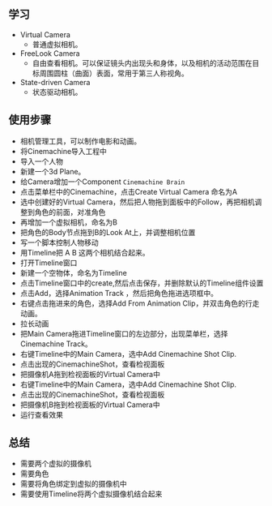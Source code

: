 ## 学习
* Virtual Camera 
	* 普通虚拟相机。
* FreeLook Camera
	* 自由查看相机。可以保证镜头内出现头和身体，以及相机的活动范围在目标周围圆柱（曲面）表面，常用于第三人称视角。
* State-driven Camera
	* 状态驱动相机。 

## 使用步骤
* 相机管理工具，可以制作电影和动画。
* 将Cinemachine导入工程中
* 导入一个人物
* 新建一个3d Plane。
* 给Camera增加一个Component ``Cinemachine Brain``
* 点击菜单栏中的Cinemachine，点击Create Virtual Camera 命名为A
* 选中创建好的Virtual Camera，然后把人物拖到面板中的Follow，再把相机调整到角色的前面，对准角色
* 再增加一个虚拟相机，命名为B
* 把角色的Body节点拖到B的Look At上，并调整相机位置
* 写一个脚本控制人物移动
* 用Timeline把 A B 这两个相机结合起来。
* 打开Timeline窗口
* 新建一个空物体，命名为Timeline
* 点击Timeline窗口中的create,然后点击保存，并删除默认的Timeline组件设置
* 点击Add，选择Animation Track ，然后把角色拖进选项框中。
* 右键点击拖进来的角色，选择Add From Animation Clip，并双击角色的行走动画。
* 拉长动画
* 把Main Camera拖进Timeline窗口的左边部分，出现菜单栏，选择Cinemachine Track。
* 右键Timeline中的Main Camera，选中Add Cinemachine Shot Clip.
* 点击出现的CinemachineShot，查看检视面板
* 把摄像机A拖到检视面板的Virtual Camera中
* 右键Timeline中的Main Camera，选中Add Cinemachine Shot Clip.
* 点击出现的CinemachineShot，查看检视面板
* 把摄像机B拖到检视面板的Virtual Camera中
* 运行查看效果

## 总结
* 需要两个虚拟的摄像机
* 需要角色
* 需要将角色绑定到虚拟的摄像机中
* 需要使用Timeline将两个虚拟摄像机结合起来